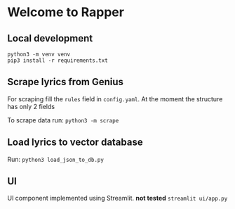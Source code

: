 # Welcome to Rapper

## Local development

```
python3 -m venv venv
pip3 install -r requirements.txt
```

## Scrape lyrics from Genius

For scraping fill the `rules` field in `config.yaml`. At the moment the structure has only 2 fields

To scrape data run:
`python3 -m scrape`


## Load lyrics to vector database

Run:
`python3 load_json_to_db.py`

## UI

UI component implemented using Streamlit. **not tested**
`streamlit ui/app.py`
